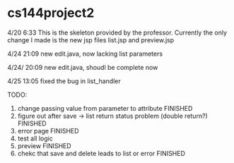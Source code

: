 # cs144project2

4/20 6:33
This is the skeleton provided by the professor. Currently the only change I made is the new jsp files list.jsp and preview.jsp

4/24 21:09
new edit.java, now lacking list parameters

4/24/ 20:09 
new edit.java, shoudl be complete now

4/25 13:05
fixed the bug in list_handler

TODO: 
1. change passing value from parameter to attribute FINISHED
2. figure out after save -> list return status problem (double return?) FINISHED
3. error page FINISHED
4. test all logic 
5. preview FINISHED
6. chekc that save and delete leads to list or error FINISHED
